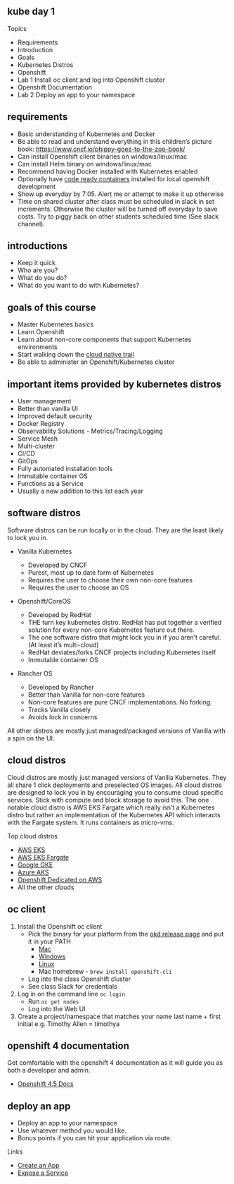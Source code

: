 kube day 1
----------

Topics

* Requirements
* Introduction
* Goals
* Kubernetes Distros
* Openshift
* Lab 1 Install oc client and log into Openshift cluster
* Openshift Documentation
* Lab 2 Deploy an app to your namespace

requirements
------------

* Basic understanding of Kubernetes and Docker
* Be able to read and understand everything in this children’s picture book: https://www.cncf.io/phippy-goes-to-the-zoo-book/
* Can install Openshift client binaries on windows/linux/mac
* Can install Helm binary on windows/linux/mac
* Recommend having Docker installed with Kubernetes enabled
* Optionally have [code ready containers](https://developers.redhat.com/products/codeready-containers/overview) installed for local openshift development
* Show up everyday by 7:05. Alert me or attempt to make it up otherwise
* Time on shared cluster after class must be scheduled in slack in set increments. Otherwise the cluster will be turned off everyday to save costs. Try to piggy back on other students scheduled time (See slack channel).

introductions
-------------

* Keep it quick
* Who are you?
* What do you do?
* What do you want to do with Kubernetes?

goals of this course
--------------------

* Master Kubernetes basics
* Learn Openshift
* Learn about non-core components that support Kubernetes environments
* Start walking down the [cloud native trail](https://github.com/cncf/landscape/blob/master/README.md#trail-map)
* Be able to administer an Openshift/Kubernetes cluster

important items provided by kubernetes distros
----------------------------------------------

* User management
* Better than vanilla UI
* Improved default security
* Docker Registry
* Observability Solutions - Metrics/Tracing/Logging
* Service Mesh
* Multi-cluster
* CI/CD
* GitOps
* Fully automated installation tools
* Immutable container OS
* Functions as a Service
* Usually a new addition to this list each year

software distros
----------------

Software distros can be run locally or in the cloud. They are the least likely to lock you in.

* Vanilla Kubernetes
    * Developed by CNCF
    * Purest, most up to date form of Kubernetes
    * Requires the user to choose their own non-core features
    * Requires the user to choose an OS

* Openshift/CoreOS
    * Developed by RedHat
    * THE turn key kubernetes distro. RedHat has put together a verified solution for every non-core Kubernetes feature out there.
    * The one software distro that might lock you in if you aren’t careful. (At least it’s multi-cloud)
    * RedHat deviates/forks CNCF projects including Kubernetes itself
    * Immutable container OS

* Rancher OS
    * Developed by Rancher
    * Better than Vanilla for non-core features
    * Non-core features are pure CNCF implementations. No forking.
    * Tracks Vanilla closely
    * Avoids lock in concerns
    
All other distros are mostly just managed/packaged versions of Vanilla with a spin on the UI.


cloud distros
-------------

Cloud distros are mostly just managed versions of Vanilla Kubernetes. They all share 1 click deployments and preselected OS images. All cloud distros are designed to lock you in by encouraging you to consume cloud specific services. Stick with compute and block storage to avoid this. The one notable cloud distro is AWS EKS Fargate which really isn’t a Kubernetes distro but rather an implementation of the Kubernetes API which interacts with the Fargate system. It runs containers as micro-vms.

Top cloud distros

* [AWS EKS](https://aws.amazon.com/eks/)
* [AWS EKS Fargate](https://docs.aws.amazon.com/eks/latest/userguide/fargate.html)
* [Google GKE](https://cloud.google.com/kubernetes-engine/docs/concepts/kubernetes-engine-overview)
* [Azure AKS](https://azure.microsoft.com/en-us/overview/kubernetes-on-azure/)
* [Openshift Dedicated on AWS](https://www.openshift.com/products/dedicated/)
* All the other clouds

oc client
---------

1. Install the Openshift oc client
    * Pick the binary for your platform from the [okd release page](https://github.com/openshift/okd/releases/tag/4.5.0-0.okd-2020-09-04-180756) and put it in your PATH
        * [Mac](https://github.com/openshift/okd/releases/download/4.5.0-0.okd-2020-09-04-180756/openshift-client-mac-4.5.0-0.okd-2020-09-04-180756.tar.gz)
        * [Windows](https://github.com/openshift/okd/releases/download/4.5.0-0.okd-2020-09-04-180756/openshift-client-windows-4.5.0-0.okd-2020-09-04-180756.zip)
        * [Linux](https://github.com/openshift/okd/releases/download/4.5.0-0.okd-2020-09-04-180756/openshift-client-linux-4.5.0-0.okd-2020-09-04-180756.tar.gz)
        * Mac homebrew - `brew install openshift-cli`
    * Log into the class Openshift cluster
    * See class Slack for credentials
2. Log in on the command line `oc login`
    * Run `oc get nodes`
    * Log into the Web UI
3. Create a project/namespace that matches your name
last name + first initial e.g. Timothy Allen = timothya

openshift 4 documentation
-------------------------

Get comfortable with the openshift 4 documentation as it will guide  you as both a developer and admin.

* [Openshift 4.5 Docs](https://docs.openshift.com/container-platform/4.5/welcome/index.html)

deploy an app
-------------

* Deploy an app to your namespace
* Use whatever method you would like. 
* Bonus points if you can hit your application via route.

Links
* [Create an App](https://docs.openshift.com/container-platform/4.5/applications/application_life_cycle_management/creating-applications-using-cli.html)
* [Expose a Service](https://docs.openshift.com/container-platform/4.5/cli_reference/openshift_cli/developer-cli-commands.html#expose)
